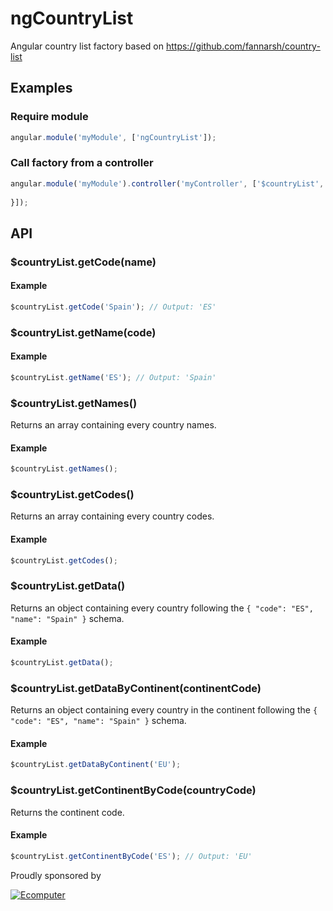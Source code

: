 # ngCountryList
Angular country list factory based on https://github.com/fannarsh/country-list

## Examples

### Require module

```javascript
angular.module('myModule', ['ngCountryList']);
```


### Call factory from a controller

```javascript
angular.module('myModule').controller('myController', ['$countryList', function($countryList) {
	
}]);
```

## API

### $countryList.getCode(name)

#### Example
```javascript
$countryList.getCode('Spain'); // Output: 'ES'
```

### $countryList.getName(code)

#### Example
```javascript
$countryList.getName('ES'); // Output: 'Spain'
```

### $countryList.getNames()

Returns an array containing every country names.

#### Example
```javascript
$countryList.getNames();
```

### $countryList.getCodes()

Returns an array containing every country codes.

#### Example
```javascript
$countryList.getCodes();
```

### $countryList.getData()

Returns an object containing every country following the `{ "code": "ES", "name": "Spain" }` schema.

#### Example
```javascript
$countryList.getData();
```

### $countryList.getDataByContinent(continentCode)

Returns an object containing every country in the continent following the `{ "code": "ES", "name": "Spain" }` schema.

#### Example
```javascript
$countryList.getDataByContinent('EU');
```

### $countryList.getContinentByCode(countryCode)

Returns the continent code.

#### Example
```javascript
$countryList.getContinentByCode('ES'); // Output: 'EU'
```

Proudly sponsored by

[![Ecomputer](http://www.ecomputer.es/imagenes/empresa/descargas/logotipo_ecomputer_alargado_azul_min.jpg)](http://www.ecomputer.es)